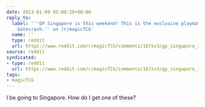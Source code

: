 ```yaml
---
date: 2013-01-09 05:08:28+00:00
reply_to:
  label: '''GP Singapore is this weekend! This is the exclusive playmat with art from
    Gatecrash.'' on /r/magicTCG'
  name: ''
  type: reddit
  url: https://www.reddit.com/r/magicTCG/comments/167zv3/gp_singapore_is_this_weekend_this_is_the/
source: reddit
syndicated:
- type: reddit
  url: https://www.reddit.com/r/magicTCG/comments/167zv3/gp_singapore_is_this_weekend_this_is_the/c7tnqed/
tags:
- magicTCG
---
```


I be going to Singapore. How do I get one of these?